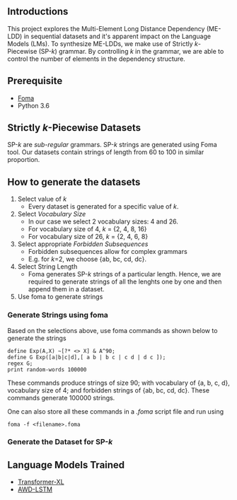 ## Introductions
This project explores the Multi-Element Long Distance Dependency (ME-LDD) in sequential datasets and it's apparent impact on the Language Models (LMs). To synthesize ME-LDDs, we make use of Strictly _k_-Piecewise (SP-_k_) grammar. By controlling _k_ in the grammar, we are able to control the number of elements in the dependency structure.

## Prerequisite
- [Foma](https://fomafst.github.io/)
- Python 3.6

## Strictly _k_-Piecewise Datasets
SP-_k_ are _sub-regular_ grammars. SP-_k_ strings are generated using Foma tool. Our datasets contain strings of length from 60 to 100 in similar proportion.

## How to generate the datasets
1. Select value of _k_
   - Every dataset is generated for a specific value of _k_.
2. Select _Vocabulary Size_
   - In our case we select 2 vocabulary sizes: 4 and 26.
   - For vocabulary size of 4, _k_ = {2, 4, 8, 16}
   - For vocabulary size of 26, _k_ = {2, 4, 6, 8}
3. Select appropriate _Forbidden Subsequences_
   - Forbidden subsequences allow for complex grammars
   - E.g. for _k_=2, we choose {ab, bc, cd, dc}.
4. Select String Length
   - Foma generates SP-_k_ strings of a particular length. Hence, we are required to generate strings of all the lenghts one by one and then append them in a dataset.
5. Use foma to generate strings

### Generate Strings using foma
Based on the selections above, use foma commands as shown below to generate the strings
```
define Exp(A,X) ~[?* <> X] & A^90;
define G Exp([a|b|c|d],[ a b | b c | c d | d c ]);
regex G;
print random-words 100000
```
These commands produce strings of size 90; with vocabulary of {a, b, c, d}, vocabulary size of 4; and forbidden strings of {ab, bc, cd, dc}. These commands generate 100000 strings.

One can also store all these commands in a _.foma_ script file and run using
```
foma -f <filename>.foma
```
### Generate the Dataset for SP-_k_

## Language Models Trained
- [Transformer-XL](https://github.com/kimiyoung/transformer-xl)
- [AWD-LSTM](https://github.com/salesforce/awd-lstm-lm)

<!--## Please cite the paper
```
Hello
```-->
